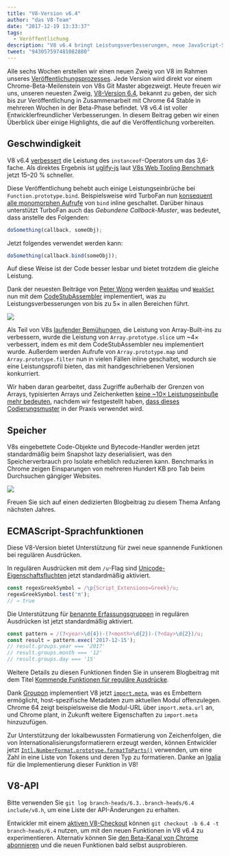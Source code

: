 ```yaml
---
title: "V8-Version v6.4"
author: "das V8-Team"
date: "2017-12-19 13:33:37"
tags: 
  - Veröffentlichung
description: "V8 v6.4 bringt Leistungsverbesserungen, neue JavaScript-Sprachfunktionen und mehr."
tweet: "943057597481082880"
---
```

Alle sechs Wochen erstellen wir einen neuen Zweig von V8 im Rahmen unseres [Veröffentlichungsprozesses](/docs/release-process). Jede Version wird direkt vor einem Chrome-Beta-Meilenstein von V8s Git Master abgezweigt. Heute freuen wir uns, unseren neuesten Zweig, [V8-Version 6.4](https://chromium.googlesource.com/v8/v8.git/+log/branch-heads/6.4), bekannt zu geben, der sich bis zur Veröffentlichung in Zusammenarbeit mit Chrome 64 Stable in mehreren Wochen in der Beta-Phase befindet. V8 v6.4 ist voller Entwicklerfreundlicher Verbesserungen. In diesem Beitrag geben wir einen Überblick über einige Highlights, die auf die Veröffentlichung vorbereiten.

<!--truncate-->
## Geschwindigkeit

V8 v6.4 [verbessert](https://bugs.chromium.org/p/v8/issues/detail?id=6971) die Leistung des `instanceof`-Operators um das 3,6-fache. Als direktes Ergebnis ist [uglify-js](http://lisperator.net/uglifyjs/) laut [V8s Web Tooling Benchmark](https://github.com/v8/web-tooling-benchmark) jetzt 15–20 % schneller.

Diese Veröffentlichung behebt auch einige Leistungseinbrüche bei `Function.prototype.bind`. Beispielsweise wird TurboFan nun [konsequent alle monomorphen Aufrufe](https://bugs.chromium.org/p/v8/issues/detail?id=6946) von `bind` inline geschaltet. Darüber hinaus unterstützt TurboFan auch das _Gebundene Callback-Muster_, was bedeutet, dass anstelle des Folgenden:

```js
doSomething(callback, someObj);
```

Jetzt folgendes verwendet werden kann:

```js
doSomething(callback.bind(someObj));
```

Auf diese Weise ist der Code besser lesbar und bietet trotzdem die gleiche Leistung.

Dank der neuesten Beiträge von [Peter Wong](https://twitter.com/peterwmwong) werden [`WeakMap`](https://developer.mozilla.org/en-US/docs/Web/JavaScript/Reference/Global_Objects/WeakMap) und [`WeakSet`](https://developer.mozilla.org/en-US/docs/Web/JavaScript/Reference/Global_Objects/WeakSet) nun mit dem [CodeStubAssembler](/blog/csa) implementiert, was zu Leistungsverbesserungen von bis zu 5× in allen Bereichen führt.

![](/_img/v8-release-64/weak-collection.svg)

Als Teil von V8s [laufender Bemühungen](https://bugs.chromium.org/p/v8/issues/detail?id=1956), die Leistung von Array-Built-ins zu verbessern, wurde die Leistung von `Array.prototype.slice` um ~4× verbessert, indem es mit dem CodeStubAssembler neu implementiert wurde. Außerdem werden Aufrufe von `Array.prototype.map` und `Array.prototype.filter` nun in vielen Fällen inline geschaltet, wodurch sie eine Leistungsprofil bieten, das mit handgeschriebenen Versionen konkurriert.

Wir haben daran gearbeitet, dass Zugriffe außerhalb der Grenzen von Arrays, typisierten Arrays und Zeichenketten [keine ~10× Leistungseinbuße mehr bedeuten](https://bugs.chromium.org/p/v8/issues/detail?id=7027), nachdem wir festgestellt haben, [dass dieses Codierungsmuster](/blog/elements-kinds#avoid-reading-beyond-length) in der Praxis verwendet wird.

## Speicher

V8s eingebettete Code-Objekte und Bytecode-Handler werden jetzt standardmäßig beim Snapshot lazy deserialisiert, was den Speicherverbrauch pro Isolate erheblich reduzieren kann. Benchmarks in Chrome zeigen Einsparungen von mehreren Hundert KB pro Tab beim Durchsuchen gängiger Websites.

![](/_img/v8-release-64/codespace-consumption.svg)

Freuen Sie sich auf einen dedizierten Blogbeitrag zu diesem Thema Anfang nächsten Jahres.

## ECMAScript-Sprachfunktionen

Diese V8-Version bietet Unterstützung für zwei neue spannende Funktionen bei regulären Ausdrücken.

In regulären Ausdrücken mit dem `/u`-Flag sind [Unicode-Eigenschaftsfluchten](https://mathiasbynens.be/notes/es-unicode-property-escapes) jetzt standardmäßig aktiviert.

```js
const regexGreekSymbol = /\p{Script_Extensions=Greek}/u;
regexGreekSymbol.test('π');
// → true
```

Die Unterstützung für [benannte Erfassungsgruppen](https://developers.google.com/web/updates/2017/07/upcoming-regexp-features#named_captures) in regulären Ausdrücken ist jetzt standardmäßig aktiviert.

```js
const pattern = /(?<year>\d{4})-(?<month>\d{2})-(?<day>\d{2})/u;
const result = pattern.exec('2017-12-15');
// result.groups.year === '2017'
// result.groups.month === '12'
// result.groups.day === '15'
```

Weitere Details zu diesen Funktionen finden Sie in unserem Blogbeitrag mit dem Titel [Kommende Funktionen für reguläre Ausdrücke](https://developers.google.com/web/updates/2017/07/upcoming-regexp-features).

Dank [Groupon](https://twitter.com/GrouponEng) implementiert V8 jetzt [`import.meta`](https://github.com/tc39/proposal-import-meta), was es Embettern ermöglicht, host-spezifische Metadaten zum aktuellen Modul offenzulegen. Chrome 64 zeigt beispielsweise die Modul-URL über `import.meta.url` an, und Chrome plant, in Zukunft weitere Eigenschaften zu `import.meta` hinzuzufügen.

Zur Unterstützung der lokalbewussten Formatierung von Zeichenfolgen, die von Internationalisierungsformatierern erzeugt werden, können Entwickler jetzt [`Intl.NumberFormat.prototype.formatToParts()`](https://github.com/tc39/proposal-intl-formatToParts) verwenden, um eine Zahl in eine Liste von Tokens und deren Typ zu formatieren. Danke an [Igalia](https://twitter.com/igalia) für die Implementierung dieser Funktion in V8!

## V8-API

Bitte verwenden Sie `git log branch-heads/6.3..branch-heads/6.4 include/v8.h`, um eine Liste der API-Änderungen zu erhalten.

Entwickler mit einem [aktiven V8-Checkout](/docs/source-code#using-git) können `git checkout -b 6.4 -t branch-heads/6.4` nutzen, um mit den neuen Funktionen in V8 v6.4 zu experimentieren. Alternativ können Sie [den Beta-Kanal von Chrome abonnieren](https://www.google.com/chrome/browser/beta.html) und die neuen Funktionen bald selbst ausprobieren.
